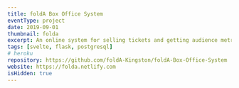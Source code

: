 ```yaml
---
title: foldA Box Office System
eventType: project
date: 2019-09-01
thumbnail: folda
excerpt: An online system for selling tickets and getting audience metrics for foldA, a digital performance festival in Kingston, Ontario. Created as my Queen's Computing capstone project.
tags: [svelte, flask, postgresql]
# heroku
repository: https://github.com/foldA-Kingston/foldA-Box-Office-System
website: https://folda.netlify.com
isHidden: true
---
```

